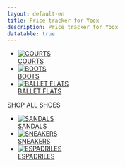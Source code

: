 ```yaml
---
layout: default-en
title: Price tracker for Yoox
description: Price tracker for Yoox
datatable: true
---
```


<div class="tiles">
    <ul>
        <li>
            <a href="/uk/categories/courts.html">
                <div class="tile-container">
                    <img class="lazy-loaded" src="https://www.yoox.com/images/items/11/11368540sp_14_f.jpg?width=350&height=490&impolicy=crop&gravity=Center" name="&amp;lid=zoom&amp;lpos=item_photo" title="COURTS" alt="COURTS" itemprop="image">
                    <div class="centered">COURTS</div>
                </div>
            </a>
        </li>
        <li>
            <a href="/uk/categories/boots.html">
                <div class="tile-container">
                    <img class="lazy-loaded" src="https://www.yoox.com/images/items/11/11986669we_14_f.jpg?width=350&height=490&impolicy=crop&gravity=Center" name="&amp;lid=zoom&amp;lpos=item_photo" title="BOOTS" alt="BOOTS" itemprop="image">
                    <div class="centered">BOOTS</div>
                </div>
            </a>
        </li>
        <li>
            <a href="/uk/categories/ballet-flats.html">
                <div class="tile-container">
                    <img class="lazy-loaded" src="https://www.yoox.com/images/items/11/11805089cm_14_f.jpg?width=350&height=490&impolicy=crop&gravity=Center" name="&amp;lid=zoom&amp;lpos=item_photo" title="FLATS" alt="BALLET FLATS" itemprop="image">
                    <div class="centered">BALLET FLATS</div>
                </div>
            </a>
        </li>
    </ul>
    <div class="center-all">
        <a class="shop-all button-text" href="/uk/categories/shoes.html">SHOP ALL SHOES</a>
    </div>
    <ul>
        <li>
            <a href="/uk/categories/sandals.html">
                <div class="tile-container">
                    <img class="lazy-loaded" src="https://www.yoox.com/images/items/11/11692658fh_14_f.jpg?width=350&height=490&impolicy=crop&gravity=Center" name="&amp;lid=zoom&amp;lpos=item_photo" title="SANDALS" alt="SANDALS" itemprop="image">
                    <div class="centered">SANDALS</div>
                </div>
            </a>
        </li>
        <li>
            <a href="/uk/categories/sneakers.html">
                <div class="tile-container">
                    <img class="lazy-loaded" src="https://www.yoox.com/images/items/11/11998539eg_14_f.jpg?width=350&height=490&impolicy=crop&gravity=Center" name="&amp;lid=zoom&amp;lpos=item_photo" title="SNEAKERS" alt="SNEAKERS" itemprop="image">
                    <div class="centered">SNEAKERS</div>
                </div>
            </a>
        </li>
        <li>
            <a href="/uk/categories/espadriles.html">
                <div class="tile-container">
                    <img class="lazy-loaded" src="https://www.yoox.com/images/items/11/11995797rn_14_f.jpg?width=350&height=490&impolicy=crop&gravity=Center" name="&amp;lid=zoom&amp;lpos=item_photo" title="ESPADRILES" alt="ESPADRILES" itemprop="image">
                    <div class="centered">ESPADRILES</div>
                </div>
            </a>
        </li>
    </ul>    
</div>

<div style="display: none">
    <div class="datatable-begin">
        <table id="example" class="display" style="width:100%">
            <thead>
                <tr>
                    <th scope="col">Id</th>
                    <th scope="col"></th>
                    <th scope="col">Brand<br><input type="search" id="column2" size="15"/></th>
                    <th scope="col">Category<br><input type="search" id="column3" size="15"/></th>
                    <th scope="col">Size<br><input type="search" id="column4" size="10"/></th>
                    <th scope="col">Colours</th>
                    <th scope="col">Current price</th>
                    <th scope="col">Max price</th>
                    <th scope="col">Min price</th>
                    <th scope="col">Current discount</th>
                </tr>
            </thead>
        </table>
    </div>
</div>